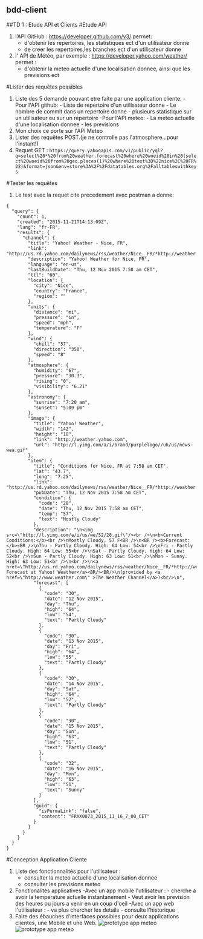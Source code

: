 ## bdd-client

##TD 1 : Etude API et Clients
#Etude API

1. l’API GitHub : https://developer.github.com/v3/ permet:
	- d'obtenir les repertoires, les statistiques ect d'un utilisateur donne
	- de creer les repertoires,les branches ect d'un utilisateur donne
2. l' API de Météo, par exemple : https://developer.yahoo.com/weather/ permet :
	- d'obtenir la meteo actuelle d'une localisation donnee, ainsi que les previsions ect 

#Lister des requêtes possibles

1. Liste des 5 demande pouvant etre faite par une application cliente:
	-Pour l'API github:
		- Liste de repertoire d'un utilisateur donne 
		- Le nombre de commit dans un repertoire donne 
		- plusieurs statistique sur un utilisateur ou sur un repertoire 
	-Pour l'API meteo:
		- La meteo actuelle d'une localisation donnee
		- les previsions
2. Mon choix ce porte sur l'API Meteo 
3. Lister des requêtes POST.(je ne controlle pas l'atmosphere...pour l'instant!)
4. Requet GET :
`https://query.yahooapis.com/v1/public/yql?q=select%20*%20from%20weather.forecast%20where%20woeid%20in%20(select%20woeid%20from%20geo.places(1)%20where%20text%3D%22nice%2C%20FR%22)&format=json&env=store%3A%2F%2Fdatatables.org%2Falltableswithkeys`

#Tester les requêtes

1. Le test avec la requet cite precedement avec postman a donne:
```
{
  "query": {
    "count": 1,
    "created": "2015-11-21T14:13:09Z",
    "lang": "fr-FR",
    "results": {
      "channel": {
        "title": "Yahoo! Weather - Nice, FR",
        "link": "http://us.rd.yahoo.com/dailynews/rss/weather/Nice__FR/*http://weather.yahoo.com/forecast/FRXX0073_f.html",
        "description": "Yahoo! Weather for Nice, FR",
        "language": "en-us",
        "lastBuildDate": "Thu, 12 Nov 2015 7:58 am CET",
        "ttl": "60",
        "location": {
          "city": "Nice",
          "country": "France",
          "region": ""
        },
        "units": {
          "distance": "mi",
          "pressure": "in",
          "speed": "mph",
          "temperature": "F"
        },
        "wind": {
          "chill": "57",
          "direction": "350",
          "speed": "8"
        },
        "atmosphere": {
          "humidity": "67",
          "pressure": "30.3",
          "rising": "0",
          "visibility": "6.21"
        },
        "astronomy": {
          "sunrise": "7:20 am",
          "sunset": "5:09 pm"
        },
        "image": {
          "title": "Yahoo! Weather",
          "width": "142",
          "height": "18",
          "link": "http://weather.yahoo.com",
          "url": "http://l.yimg.com/a/i/brand/purplelogo//uh/us/news-wea.gif"
        },
        "item": {
          "title": "Conditions for Nice, FR at 7:58 am CET",
          "lat": "43.7",
          "long": "7.25",
          "link": "http://us.rd.yahoo.com/dailynews/rss/weather/Nice__FR/*http://weather.yahoo.com/forecast/FRXX0073_f.html",
          "pubDate": "Thu, 12 Nov 2015 7:58 am CET",
          "condition": {
            "code": "28",
            "date": "Thu, 12 Nov 2015 7:58 am CET",
            "temp": "57",
            "text": "Mostly Cloudy"
          },
          "description": "\n<img src=\"http://l.yimg.com/a/i/us/we/52/28.gif\"/><br />\n<b>Current Conditions:</b><br />\nMostly Cloudy, 57 F<BR />\n<BR /><b>Forecast:</b><BR />\nThu - Partly Cloudy. High: 64 Low: 54<br />\nFri - Partly Cloudy. High: 64 Low: 55<br />\nSat - Partly Cloudy. High: 64 Low: 52<br />\nSun - Partly Cloudy. High: 63 Low: 51<br />\nMon - Sunny. High: 63 Low: 51<br />\n<br />\n<a href=\"http://us.rd.yahoo.com/dailynews/rss/weather/Nice__FR/*http://weather.yahoo.com/forecast/FRXX0073_f.html\">Full Forecast at Yahoo! Weather</a><BR/><BR/>\n(provided by <a href=\"http://www.weather.com\" >The Weather Channel</a>)<br/>\n",
          "forecast": [
            {
              "code": "30",
              "date": "12 Nov 2015",
              "day": "Thu",
              "high": "64",
              "low": "54",
              "text": "Partly Cloudy"
            },
            {
              "code": "30",
              "date": "13 Nov 2015",
              "day": "Fri",
              "high": "64",
              "low": "55",
              "text": "Partly Cloudy"
            },
            {
              "code": "30",
              "date": "14 Nov 2015",
              "day": "Sat",
              "high": "64",
              "low": "52",
              "text": "Partly Cloudy"
            },
            {
              "code": "30",
              "date": "15 Nov 2015",
              "day": "Sun",
              "high": "63",
              "low": "51",
              "text": "Partly Cloudy"
            },
            {
              "code": "32",
              "date": "16 Nov 2015",
              "day": "Mon",
              "high": "63",
              "low": "51",
              "text": "Sunny"
            }
          ],
          "guid": {
            "isPermaLink": "false",
            "content": "FRXX0073_2015_11_16_7_00_CET"
          }
        }
      }
    }
  }
}
```

#Conception Application Cliente
1. Liste des fonctionnalités pour l'utilisateur :
	- consulter la meteo actuelle d'une localisation donnee 
	- consulter les previsions meteo 
2. Fonctionalites applicatives
	-Avec un app mobile l'utilisateur :
		- cherche a avoir la temperature actuelle  instantanement 
		- Veut avoir les prevision des heures ou jours a venir en un coup d'oeil
	-Avec un app web l'utilisateur :
		- va plus chercher les details 
		- consulte l'historique
3. Faire des ébauches d’interfaces possibles pour deux applications clientes, une Mobile et une Web.
	![prototype app meteo](/PrototypeAppApiMeteo.png)
	![prototype app meteo](/PrototypeAppApiMeteo1.png)
